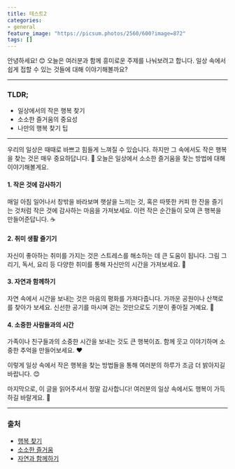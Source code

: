 ```yaml
---
title: 테스트2
categories: 
- general
feature_image: "https://picsum.photos/2560/600?image=872"
tags: []
---
```


안녕하세요! 😊 오늘은 여러분과 함께 흥미로운 주제를 나눠보려고 합니다. 일상 속에서 쉽게 접할 수 있는 것들에 대해 이야기해볼까요?

---

### TLDR;
- 일상에서의 작은 행복 찾기
- 소소한 즐거움의 중요성
- 나만의 행복 찾기 팁

---

우리의 일상은 때때로 바쁘고 힘들게 느껴질 수 있습니다. 하지만 그 속에서도 작은 행복을 찾는 것은 매우 중요하답니다. 🌼 오늘은 일상에서 소소한 즐거움을 찾는 방법에 대해 이야기해볼게요.

#### 1. 작은 것에 감사하기
매일 아침 일어나서 창밖을 바라보며 햇살을 느끼는 것, 혹은 따뜻한 커피 한 잔을 즐기는 것처럼 작은 것에 감사하는 마음을 가져보세요. 이런 작은 순간들이 모여 큰 행복을 만들어준답니다. ☕

#### 2. 취미 생활 즐기기
자신이 좋아하는 취미를 가지는 것은 스트레스를 해소하는 데 큰 도움이 됩니다. 그림 그리기, 독서, 요리 등 다양한 취미를 통해 자신만의 시간을 가져보세요. 🎨

#### 3. 자연과 함께하기
자연 속에서 시간을 보내는 것은 마음의 평화를 가져다줍니다. 가까운 공원이나 산책로를 찾아가 보세요. 신선한 공기를 마시며 걷는 것만으로도 기분이 좋아질 거예요. 🌳

#### 4. 소중한 사람들과의 시간
가족이나 친구들과의 소중한 시간을 보내는 것도 큰 행복이죠. 함께 웃고 이야기하며 소중한 추억을 만들어보세요. ❤️

이렇게 일상 속에서 작은 행복을 찾는 방법들을 통해 여러분의 하루가 조금 더 밝아지길 바랍니다. 😊

마지막으로, 이 글을 읽어주셔서 정말 감사합니다! 여러분의 일상 속에서도 행복이 가득하길 바랄게요. 🌈

---

### 출처
- [행복 찾기](https://www.example.com/happiness)
- [소소한 즐거움](https://www.example.com/small-joys)
- [자연과 함께하기](https://www.example.com/nature)